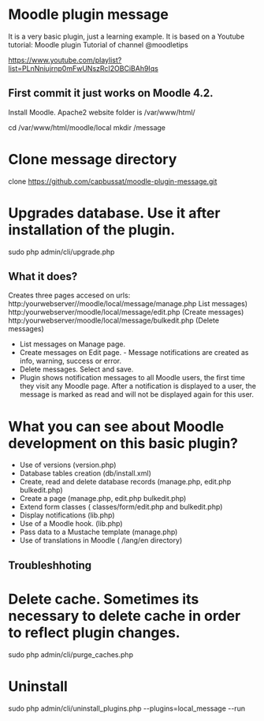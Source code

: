 # Moodle plugin message 
It is a very basic plugin, just a learning example.
It is based on a Youtube tutorial: Moodle plugin Tutorial of channel @moodletips

https://www.youtube.com/playlist?list=PLnNniujrnp0mFwUNszRcI2OBCiBAh9Iqs

## First commit it just works on Moodle 4.2.
Install Moodle. 
Apache2 website folder is  /var/www/html/

cd  /var/www/html/moodle/local
mkdir /message

# Clone message directory 
clone https://github.com/capbussat/moodle-plugin-message.git

# Upgrades database. Use it after installation of the plugin.  
sudo php admin/cli/upgrade.php

## What it does?
Creates three pages accesed on urls:
http:/yourwebserver//moodle/local/message/manage.php List messages)
http:/yourwebserver/moodle/local/message/edit.php (Create messages)
http:/yourwebserver/moodle/local/message/bulkedit.php (Delete messages)

- List messages on Manage page.
- Create messages on Edit page. - Message notifications are created as info, warning, success or error.
- Delete messages. Select and save. 
- Plugin shows notification messages to all Moodle users, the first time they visit any Moodle page. After a notification is displayed to a user, the message is marked as read and will not be displayed again for this user.

# What you can see about Moodle development on this basic plugin?
- Use of versions (version.php)
- Database tables creation (db/install.xml)
- Create, read and delete database records (manage.php, edit.php bulkedit.php)
- Create a page  (manage.php, edit.php bulkedit.php)
- Extend form classes ( classes/form/edit.php and bulkedit.php)
- Display notifications (lib.php)
- Use of a Moodle hook. (lib.php)
- Pass data to a Mustache template (manage.php)
- Use of translations in Moodle ( /lang/en directory)

## Troubleshhoting

# Delete cache. Sometimes its necessary to delete cache in order to reflect plugin changes.
sudo php admin/cli/purge_caches.php

# Uninstall
sudo php admin/cli/uninstall_plugins.php --plugins=local_message --run
